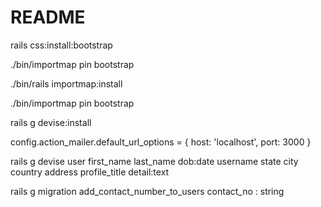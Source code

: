 # README

<!-- todo this will install bootstrap5 in the project -->
rails css:install:bootstrap

<!-- todo it will install the dependency for bootstrap -->
./bin/importmap pin bootstrap
<!-- todo to create the bin/importmap  -->
./bin/rails importmap:install

<!-- todo  add bootstrap dependency in rails -->
./bin/importmap pin bootstrap

<!-- todo to install devise -->
rails g devise:install

<!-- todo copy this line in development.rb -->
config.action_mailer.default_url_options = { host: 'localhost', port: 3000 }

<!-- our attributes will be added along with the avaliable one -->
<!-- todo now we want to generate the custom devise properties -->
rails g devise user first_name last_name dob:date username state city country address profile_title detail:text

rails g migration  add_contact_number_to_users contact_no : string

<!-- todo using faker gem we can use the huge amount of data for testing purpose -->

